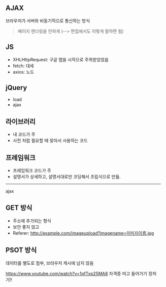 ## AJAX 
브라우저가 서버와 비동기적으로 통신하는 방식 
> 페이지 렌더링을 안하게
(--> 면접에서도 이렇게 말하면 됨)


## JS 
- XHLHttpRequest: 구글 맵을 시작으로 주목받았었음
- fetch: 대세
- axios: 노드


## jQuery 
- load
- ajax


## 라이브러리 
- 내 코드가 주
- 사전 처럼 필요할 때 찾아서 사용하는 코드

## 프레임워크
- 프레임워크 코드가 주 
- 설명서가 상세하고, 설명서대로만 코딩해서 조립식으로 만듦.


*** 

ajax


## GET 방식
- 주소에 추가되는 형식
- 보안 좋지 않고
- Referer: http://example.com/imageupload?imagename=이미지이름.jpg 


## PSOT 방식
데이터를 별도로 첨부,
브라우저 캐시에 남지 않음



https://www.youtube.com/watch?v=1pfTxp25MA8
자격증 따고 들어가기
정처기!! 